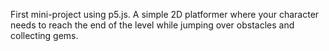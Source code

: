 First mini-project using p5.js. A simple 2D platformer where your character needs to reach the end of the level while jumping over obstacles and collecting gems.
